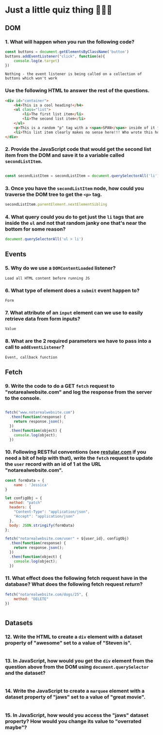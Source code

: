 # Just a little quiz thing 🤷🏻‍♂️

## DOM

### 1. What will happen when you run the following code?

```javascript
const buttons = document.getElementsByClassName('button')
buttons.addEventListener("click", function(e){
    console.log(e.target)
})    
```
```
Nothing - the event listener is being called on a collection of buttons which won't work
```

### Use the following HTML to answer the rest of the questions.

```html
<div id="container">
    <h4>This is a cool heading!</h4>
    <ul class="list">
        <li>The first list item</li>
        <li>The second list item</li>
    </ul>
    <p>This is a random "p" tag with a <span>SPAN</span> inside of it for some reason!</p>
    <li>This list item clearly makes no sense here!!! Who wrote this horrible code?</li>
</div>
```

### 2. Provide the JavaScript code that would get the second list item from the DOM and save it to a variable called `secondListItem`.

```javascript

const secondListItem = secondListItem = document.querySelectorAll('li')[1]

```

### 3. Once you have the `secondListItem` node, how could you traverse the DOM tree to get the `<p>` tag.


```javascript
secondListItem.parentElement.nextElementSibling
```

### 4. What query could you do to get just the `li` tags that are inside the `ul` and not that random janky one that's near the bottom for some reason?


```javascript
document.querySelectorAll('ul > li')
```

## Events

### 5. Why do we use a `DOMContentLoaded` listener?

```
Load all HTML content before running JS
```

### 6. What type of element does a `submit` event happen to?

```
Form
```

### 7. What attribute of an `input` element can we use to easily retrieve data from form inputs?

```
Value
```

### 8. What are the 2 required parameters we have to pass into a call to `addEventListener`?

```
Event, callback function
```

## Fetch

### 9. Write the code to do a GET `fetch` request to "notarealwebsite.com" and log the response from the server to the console.

```javascript

fetch("www.notarealwebsite.com")
  .then(function(response) {
    return response.json();
  })
  .then(function(object) {
    console.log(object);
  })

```

### 10. Following RESTful conventions (see [restular.com](http://www.restular.com) if you need a bit of help with that), write the `fetch` request to update the `user` record with an id of 1 at the URL "notarealwebsite.com".

```javascript
const formData = {
    name : 'Jessica'
}

let configObj = {
  method: "patch"
  headers: {
    "Content-Type": "application/json",
    "Accept": "application/json"
  },
  body: JSON.stringify(formData)
};

fetch("notarealwebsite.com/user" + ${user_id}, configObj)
  .then(function(response) {
    return response.json();
  })
  .then(function(object) {
    console.log(object);
  })

```

### 11. What effect does the following fetch request have in the database? What does the following fetch request *return*? 

```javascript
fetch("notarealwebsite.com/dogs/25", {
    method: "DELETE"
})
```

```

```

## Datasets

### 12. Write the HTML to create a `div` element with a dataset property of "awesome" set to a value of "Steven is".

```HTML

```

### 13. In JavaScript, how would you get the `div` element from the question above from the DOM using `document.querySelector` and the dataset?

```javascript

```

### 14. Write the JavaScript to create a `marquee` element with a dataset property of "jaws" set to a value of "great movie".

```javascript

```

### 15. In JavaScript, how would you access the "jaws" dataset property? How would you change its value to "overrated maybe"?

```javascript

```

